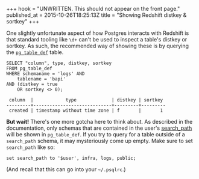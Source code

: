 +++
hook = "UNWRITTEN. This should not appear on the front page."
published_at = 2015-10-26T18:25:13Z
title = "Showing Redshift distkey & sortkey"
+++

One slightly unfortunate aspect of how Postgres interacts with Redshift is that
standard tooling like `\d+` can't be used to inspect a table's distkey or
sortkey. As such, the recommended way of showing these is by querying the
[`pg_table_def`][pg-table-def] table.

```
SELECT "column", type, distkey, sortkey
FROM pg_table_def
WHERE schemaname = 'logs' AND
    tablename = 'bapi' 
AND (distkey = true
    OR sortkey <> 0);

 column  |            type             | distkey | sortkey
---------+-----------------------------+---------+---------
 created | timestamp without time zone | f       |       1
```

**But wait!** There's one more gotcha here to think about. As described in the
documentation, only schemas that are contained in the user's
[search_path][search-path] will be shown in `pg_table_def`. If you try to query
for a table outside of a `search_path` schema, it may mysteriously come up
empty. Make sure to set `search_path` like so:

```
set search_path to '$user', infra, logs, public;
```

(And recall that this can go into your `~/.psqlrc`.)

[pg-table-def]: http://docs.aws.amazon.com/redshift/latest/dg/r_PG_TABLE_DEF.html
[search-path]: http://docs.aws.amazon.com/redshift/latest/dg/r_search_path.html

